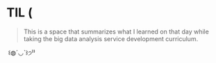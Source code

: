 # TIL (
> This is a space that summarizes what I learned on that day while taking the big data analysis service development curriculum.


 ꒰◍ˊ◡ˋ꒱੭⁾⁾ 
